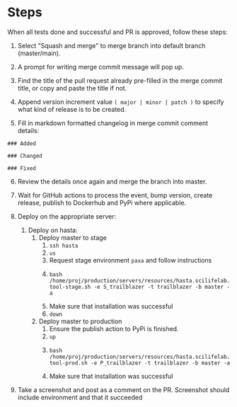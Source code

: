 # Steps

When all tests done and successful and PR is approved, follow these steps:

1. Select "Squash and merge" to merge branch into default branch (master/main).


2. A prompt for writing merge commit message will pop up.


3. Find the title of the pull request already pre-filled in the merge commit title, or copy and paste 
the title if not.


4. Append version increment value `( major | minor | patch )` to specify what kind of release is to be created.


5. Fill in markdown formatted changelog in merge commit comment details:

` ### Added `

` ### Changed `

` ### Fixed `

6. Review the details once again and merge the branch into master.


7. Wait for GitHub actions to process the event, bump version, create release, publish to Dockerhub and PyPi where applicable.

8. Deploy on the appropriate server:
    1. Deploy on hasta:
        1. Deploy master to stage
            1. `ssh hasta`
            1. `us`
            1. Request stage environment `paxa` and follow instructions
            1. ```Shell
               bash /home/proj/production/servers/resources/hasta.scilifelab.se/update-tool-stage.sh -e S_trailblazer -t trailblazer -b master -a
               ```
            1. Make sure that installation was successful
            1. `down`
        1. Deploy master to production
            1. Ensure the publish action to PyPi is finished.
            1. `up`
            1. ```Shell
               bash /home/proj/production/servers/resources/hasta.scilifelab.se/update-tool-prod.sh -e P_trailblazer -t trailblazer -b master -a
               ```
            1. Make sure that installation was successful
1. Take a screenshot and post as a comment on the PR. Screenshot should include environment and that it succeeded
